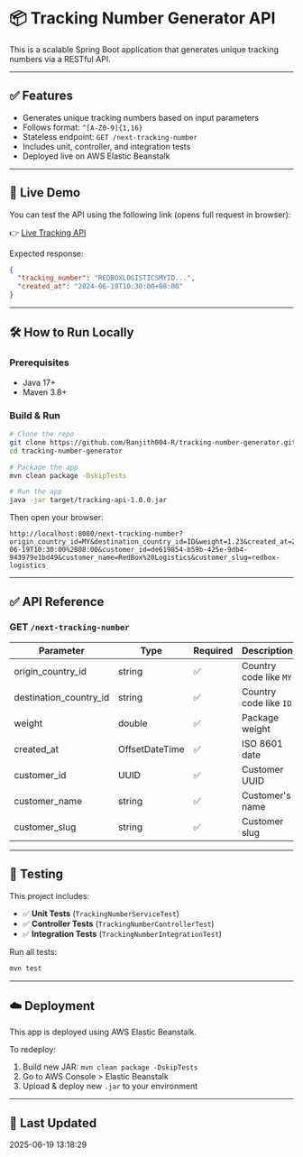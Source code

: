 # 📦 Tracking Number Generator API

This is a scalable Spring Boot application that generates unique tracking numbers via a RESTful API.

---

## ✅ Features

- Generates unique tracking numbers based on input parameters
- Follows format: `^[A-Z0-9]{1,16}`
- Stateless endpoint: `GET /next-tracking-number`
- Includes unit, controller, and integration tests
- Deployed live on AWS Elastic Beanstalk

---

## 🚀 Live Demo

You can test the API using the following link (opens full request in browser):

👉 [Live Tracking API](https://tracking-number-api-env.eba-xpnm9er3.eu-north-1.elasticbeanstalk.com/next-tracking-number?origin_country_id=MY&destination_country_id=ID&weight=1.23&created_at=2024-06-19T10:30:00%2B08:00&customer_id=de619854-b59b-425e-9db4-943979e1bd49&customer_name=RedBox%20Logistics&customer_slug=redbox-logistics)

Expected response:

```json
{
  "tracking_number": "REDBOXLOGISTICSMYID...",
  "created_at": "2024-06-19T10:30:00+08:00"
}
```

---

## 🛠️ How to Run Locally

### Prerequisites

- Java 17+
- Maven 3.8+

### Build & Run

```bash
# Clone the repo
git clone https://github.com/Ranjith004-R/tracking-number-generator.git
cd tracking-number-generator

# Package the app
mvn clean package -DskipTests

# Run the app
java -jar target/tracking-api-1.0.0.jar
```

Then open your browser:

```
http://localhost:8080/next-tracking-number?origin_country_id=MY&destination_country_id=ID&weight=1.23&created_at=2024-06-19T10:30:00%2B08:00&customer_id=de619854-b59b-425e-9db4-943979e1bd49&customer_name=RedBox%20Logistics&customer_slug=redbox-logistics
```

---

## ✅ API Reference

### GET `/next-tracking-number`

| Parameter              | Type    | Required | Description                      |
|------------------------|---------|----------|----------------------------------|
| origin_country_id      | string  | ✅       | Country code like `MY`           |
| destination_country_id | string  | ✅       | Country code like `ID`           |
| weight                 | double  | ✅       | Package weight                   |
| created_at             | OffsetDateTime | ✅ | ISO 8601 date                    |
| customer_id            | UUID    | ✅       | Customer UUID                    |
| customer_name          | string  | ✅       | Customer's name                  |
| customer_slug          | string  | ✅       | Customer slug                    |

---

## 🧪 Testing

This project includes:

- ✅ **Unit Tests** (`TrackingNumberServiceTest`)
- ✅ **Controller Tests** (`TrackingNumberControllerTest`)
- ✅ **Integration Tests** (`TrackingNumberIntegrationTest`)

Run all tests:

```bash
mvn test
```

---

## ☁️ Deployment

This app is deployed using AWS Elastic Beanstalk.

To redeploy:

1. Build new JAR: `mvn clean package -DskipTests`
2. Go to AWS Console > Elastic Beanstalk
3. Upload & deploy new `.jar` to your environment

---

## 📅 Last Updated

2025-06-19 13:18:29
